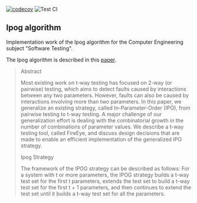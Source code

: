 [![codecov](https://codecov.io/gh/balath/ipog-testing-algorithm/branch/master/graph/badge.svg?token=81V8EXIA17)](https://codecov.io/gh/balath/ipog-testing-algorithm)
![Test CI](https://github.com/balath/ipog-testing-algorithm/actions/workflows/main.yml/badge.svg)

## Ipog algorithm

Implementation work of the Ipog algorithm for the Computer Engineering subject "Software Testing".

The Ipog algorithm is described in this [paper](IPOG_A_general_strategy_for_T-way_software_testing.pdf).

>Abstract
>
>Most existing work on t-way testing has focused on 2-way (or pairwise) testing, which aims to detect faults 
caused by interactions between any two parameters. However, faults can also be caused by interactions involving 
more than two parameters. In this paper, we generalize an existing strategy, called In-Parameter-Order
(IPO), from pairwise testing to t-way testing. A major challenge of our generalization effort
is dealing with the combinatorial growth in the number of combinations of parameter values. We describe a
t-way testing tool, called FireEye, and discuss design decisions that are made to enable an
efficient implementation of the generalized IPO strategy. 
>
>Ipog Strategy
>
>The framework of the IPOG strategy can be described as follows: For a system with t or more parameters, the
IPOG strategy builds a t-way test set for the first t parameters, extends the test set to build a t-way test
set for the first t + 1 parameters, and then continues to extend the test set until it builds a t-way test set for
all the parameters.